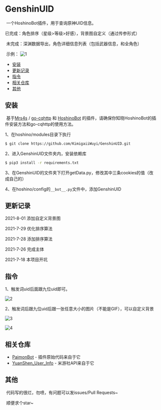 # GenshinUID

​	一个HoshinoBot插件，用于查询原神UID信息。

​	已完成：角色排序（星级>等级>好感），背景图自定义（通过传参形式）

​	未完成：深渊数据导出，角色详细信息列表（包括武器信息，和全角色）

​	示例：	![1](https://raw.githubusercontent.com/KimigaiiWuyi/GenshinUID/main/readme/1.PNG)

- [安装](#安装)
- [更新记录](#更新记录)
- [指令](#指令)
- [相关仓库](#相关仓库)
- [其他](#其他)

## 安装

​	基于[Mrs4s](https://github.com/Mrs4s) / [go-cqhttp](https://github.com/Mrs4s/go-cqhttp) 和 [HoshinoBot](https://github.com/Ice-Cirno/HoshinoBot) 的插件，请确保你知晓HoshinoBot的插件安装方法和go-cqhttp的使用方法。

1、在hoshino/modules目录下执行

```sh
$ git clone https://github.com/KimigaiiWuyi/GenshinUID.git
```

2、进入GenshinUID文件夹内，安装依赖库

```sh
$ pip3 install -r requirements.txt
```

3、在GenshinUID的文件夹下打开getData.py，修改其中三条cookies的值（改成自己的）

4、在hoshino/config的`__bot__.py`文件中，添加GenshinUID

## 更新记录

2021-8-01	添加自定义背景图

2021-7-29	优化排序算法

2021-7-28	添加排序算法

2021-7-26	完成主体

2021-7-18	本项目开坑

## 指令

1、触发词uid后面跟九位uid即可。

![2](https://raw.githubusercontent.com/KimigaiiWuyi/GenshinUID/main/readme/2.png)

2、触发词后跟九位uid后跟一张任意大小的图片（不能是GIF），可以自定义背景

![3](https://raw.githubusercontent.com/KimigaiiWuyi/GenshinUID/main/readme/3.png)

![4](https://raw.githubusercontent.com/KimigaiiWuyi/GenshinUID/main/readme/4.png)

## 相关仓库

- [PaimonBot](https://github.com/XiaoMiku01/PaimonBot) - 插件原始代码来自于它
- [YuanShen_User_Info](https://github.com/Womsxd/YuanShen_User_Info) - 米游社API来自于它

## 其他

​	代码写的很烂，勿喷，有问题可以发issues/Pull Requests~

​	顺便求个star~

